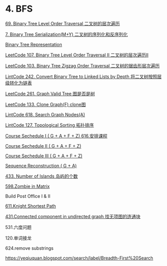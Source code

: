 # 4. BFS

[69. Binary Tree Level Order Traversal 二叉树的层次遍历](https://github.com/xliu117/Leetcode/tree/master/step-by-step%20training/4.%20BFS/Leetcode%20102.%20Binary%20Tree%20Level%20Order%20Traversal)

[7. Binary Tree Serialization(M+Y) 二叉树的序列化和反序列化](https://github.com/xliu117/Leetcode/tree/master/step-by-step%20training/4.%20BFS/Leetcode%20297.%20Serialize%20and%20Deserialize%20Binary%20Tree)

[Binary Tree Representation](https://github.com/xliu117/Leetcode/tree/master/step-by-step%20training/4.%20BFS/Binary%20Tree%20Representation)

[LeetCode 107. Binary Tree Level Order Traversal II 二叉树的层次遍历II](https://github.com/xliu117/Leetcode/tree/master/step-by-step%20training/4.%20BFS/LeetCode%20107.%20Binary%20Tree%20Level%20Order%20Traversal%20II)

[LeetCode 103. Binary Tree Zigzag Order Traversal 二叉树的锯齿形层次遍历](https://github.com/xliu117/Leetcode/tree/master/step-by-step%20training/4.%20BFS/LeetCode%20103.%20Binary%20Tree%20Zigzag%20Level%20Order%20Traversal)

[LintCode 242. Convert Binary Tree to Linked Lists by Depth 将二叉树按照层级转化为链表](https://github.com/xliu117/Leetcode/blob/master/step-by-step%20training/4.%20BFS/LintCode%20242.%20Convert%20Binary%20Tree%20to%20Linked%20List%20by%20Depth/solution.java)

[LeetCode 261. Graph Valid Tree 图是否是树](https://github.com/xliu117/Leetcode/tree/master/step-by-step%20training/4.%20BFS/LeetCode%20261.%20Graph%20Valid%20Tree)

[LeetCode 133. Clone Graph(F) clone图](https://github.com/xliu117/Leetcode/tree/master/step-by-step%20training/4.%20BFS/LeetCode%20133.%20Clone%20Graph)

[LintCode 618. Search Graph Nodes(A)](https://github.com/xliu117/Leetcode/tree/master/step-by-step%20training/4.%20BFS/LintCode%20%20618%20Search%20Graph%20Nodes)

[LintCode 127. Topological Sorting 拓扑排序](https://github.com/xliu117/Leetcode/tree/master/step-by-step%20training/4.%20BFS/LintCode%20127.%20Topological%20Sorting)

[Course Sechedule I  ( G + A + F + Z) 616.安排课程](https://github.com/xliu117/Leetcode/tree/master/step-by-step%20training/4.%20BFS/LeetCode%20207.%20Course%20Schedule)

[Course Sechedule II ( G + A + F + Z)](https://github.com/xliu117/Leetcode/tree/master/step-by-step%20training/4.%20BFS/LeetCode%20210.%20Course%20Schedule%20II)


[Course Sechedule III ( G + A + F + Z)](https://github.com/xliu117/Leetcode/tree/master/step-by-step%20training/4.%20BFS/LeetCode%20630.%20Course%20Schedule%20III)

[Sequence Reconstruction ( G + A)](https://github.com/xliu117/Leetcode/tree/master/step-by-step%20training/4.%20BFS/LeetCode%20444.%20Sequence%20Reconstruction)



[433. Number of Islands 岛屿的个数](https://github.com/xliu117/Leetcode/tree/master/step-by-step%20training/4.%20BFS/LeetCode%20200.%20Number%20of%20Islands)




[598.Zombie in Matrix](https://github.com/xliu117/Leetcode/tree/master/step-by-step%20training/4.%20BFS/LintCode%20598.%20Zombie%20in%20Matrix)


Build Post Office I & II

[611.Knight Shortest Path](https://github.com/xliu117/Leetcode/tree/master/step-by-step%20training/4.%20BFS/LintCode%20611.%20Knight%20Shortest%20Path)


[431.Connected component in undirected graph 找无项图的连通块](https://github.com/xliu117/Leetcode/tree/master/step-by-step%20training/4.%20BFS/LintCode%20431.Connected%20component%20in%20undirected%20graph)


531.六度问题

120.单词接龙

624.remove substrings

https://yeqiuquan.blogspot.com/search/label/Breadth-First%20Search
